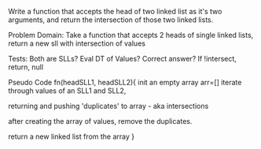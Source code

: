 Write a function that accepts the head of two linked list as it's two arguments, and return the intersection of those two linked lists.

Problem Domain:
Take a function that accepts 2 heads of single linked lists,
return a new sll with intersection of values

Tests:
Both are SLLs?
Eval DT of Values?
Correct answer?
If !intersect, return, null


Pseudo Code
fn(headSLL1, headSLL2){
  init an empty array
  arr=[]
  iterate through values of an SLL1
  and SLL2,

  returning and pushing 'duplicates' to array - aka intersections


  after creating the array of values, remove the duplicates.

  return a new linked list from the array
}
